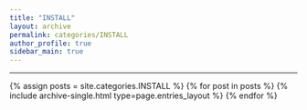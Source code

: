 ```yaml
---
title: "INSTALL"
layout: archive
permalink: categories/INSTALL
author_profile: true
sidebar_main: true
---
```


<!-- 공백이 포함되어 있는 카테고리 이름의 경우 site.categories.['a b c'] 이런식으로! -->

***

{% assign posts = site.categories.INSTALL %}
{% for post in posts %} {% include archive-single.html type=page.entries_layout %} {% endfor %}